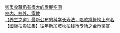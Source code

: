   
[钱币收藏仍有很大的发展空间](http://www.dianyue.me/archives/891/xbnqpa1q13jxf6tl/)  
[校内、校外、家教](http://www.dianyue.me/archives/757/0xhptekvbuso6s80/)  
[【养生之道】最新公布的科学长寿法，唱歌跳舞榜上有名](http://www.dianyue.me/archives/835/7wtb5rabz57wsksu/)  
[【國际拍卖征集】往年新加坡秋拍钱币专场之金币鉴赏](http://www.dianyue.me/archives/282/9ngab1mr8jo9ojbr/)